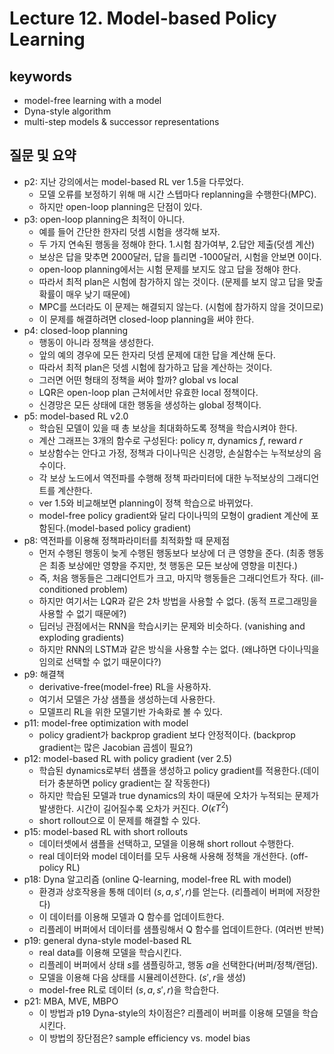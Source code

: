 # Lecture 12. Model-based Policy Learning

## keywords
- model-free learning with a model
- Dyna-style algorithm
- multi-step models & successor representations

## 질문 및 요약
- p2: 지난 강의에서는 model-based RL ver 1.5을 다루었다.
  - 모델 오류를 보정하기 위해 매 시간 스텝마다 replanning을 수행한다(MPC).
  - 하지만 open-loop planning은 단점이 있다.
- p3: open-loop planning은 최적이 아니다.
  - 예를 들어 간단한 한자리 덧셈 시험을 생각해 보자.
  - 두 가지 연속된 행동을 정해야 한다. 1.시험 참가여부, 2.답안 제출(덧셈 계산)
  - 보상은 답을 맞추면 2000달러, 답을 틀리면 -1000달러, 시험을 안보면 0이다.
  - open-loop planning에서는 시험 문제를 보지도 않고 답을 정해야 한다.
  - 따라서 최적 plan은 시험에 참가하지 않는 것이다. (문제를 보지 않고 답을 맞출 확률이 매우 낮기 때문에)
  - MPC를 쓰더라도 이 문제는 해결되지 않는다. (시험에 참가하지 않을 것이므로)
  - 이 문제를 해결하려면 closed-loop planning을 써야 한다.
- p4: closed-loop planning
  - 행동이 아니라 정책을 생성한다.
  - 앞의 예의 경우에 모든 한자리 덧셈 문제에 대한 답을 계산해 둔다.
  - 따라서 최적 plan은 덧셈 시험에 참가하고 답을 계산하는 것이다.
  - 그러면 어떤 형태의 정책을 써야 할까? global vs local
  - LQR은 open-loop plan 근처에서만 유효한 local 정책이다.
  - 신경망은 모든 상태에 대한 행동을 생성하는 global 정책이다.
- p5: model-based RL v2.0  
  - 학습된 모델이 있을 때 총 보상을 최대화하도록 정책을 학습시켜야 한다.
  - 계산 그래프는 3개의 함수로 구성된다: policy $\pi$, dynamics $f$, reward $r$
  - 보상함수는 안다고 가정, 정책과 다이나믹은 신경망, 손실함수는 누적보상의 음수이다.
  - 각 보상 노드에서 역전파를 수행해 정책 파라미터에 대한 누적보상의 그래디언트를 계산한다.
  - ver 1.5와 비교해보면 planning이 정책 학습으로 바뀌었다.
  - model-free policy gradient와 달리 다이나믹의 모형이 gradient 계산에 포함된다.(model-based policy gradient)
- p8: 역전파를 이용해 정책파라미터를 최적화할 때 문제점
  - 먼저 수행된 행동이 늦게 수행된 행동보다 보상에 더 큰 영향을 준다. (최종 행동은 최종 보상에만 영향을 주지만, 첫 행동은 모든 보상에 영향을 미친다.)
  - 즉, 처음 행동들은 그래디언트가 크고, 마지막 행동들은 그래디언트가 작다. (ill-conditioned problem)
  - 하지만 여기서는 LQR과 같은 2차 방법을 사용할 수 없다. (동적 프로그래밍을 사용할 수 없기 때문에?)
  - 딥러닝 관점에서는 RNN을 학습시키는 문제와 비슷하다. (vanishing and exploding gradients)
  - 하지만 RNN의 LSTM과 같은 방식을 사용할 수는 없다. (왜냐하면 다이나믹을 임의로 선택할 수 없기 때문이다?)
- p9: 해결책
  - derivative-free(model-free) RL을 사용하자.
  - 여기서 모델은 가상 샘플을 생성하는데 사용한다.
  - 모델프리 RL을 위한 모델기반 가속화로 볼 수 있다.
- p11: model-free optimization with model
  - policy gradient가 backprop gradient 보다 안정적이다. (backprop gradient는 많은 Jacobian 곱셈이 필요?)
- p12: model-based RL with policy gradient (ver 2.5)
  - 학습된 dynamics로부터 샘플을 생성하고 policy gradient를 적용한다.(데이터가 충분하면 policy gradient는 잘 작동한다)
  - 하지만 학습된 모델과 true dynamics의 차이 때문에 오차가 누적되는 문제가 발생한다. 시간이 길어질수록 오차가 커진다. $O(\epsilon T^2)$
  - short rollout으로 이 문제를 해결할 수 있다.
- p15: model-based RL with short rollouts
  - 데이터셋에서 샘플을 선택하고, 모델을 이용해 short rollout 수행한다.
  - real 데이터와 model 데이터를 모두 사용해 사용해 정책을 개선한다. (off-policy RL)
- p18: Dyna 알고리즘 (online Q-learning, model-free RL with model)
  - 환경과 상호작용을 통해 데이터 $(s,a,s',r$)를 얻는다. (리플레이 버퍼에 저장한다)
  - 이 데이터를 이용해 모델과 Q 함수를 업데이트한다.
  - 리플레이 버퍼에서 데이터를 샘플링해서 Q 함수를 업데이트한다. (여러번 반복)
- p19: general dyna-style model-based RL
  - real data를 이용해 모델을 학습시킨다.
  - 리플레이 버퍼에서 상태 $s$를 샘플링하고, 행동 $a$을 선택한다(버퍼/정책/랜덤).
  - 모델을 이용해 다음 상태를 시뮬레이션한다. ($s',r$을 생성)
  - model-free RL로 데이터 $(s,a,s',r)$을 학습한다.
- p21: MBA, MVE, MBPO
  - 이 방법과 p19 Dyna-style의 차이점은? 리플레이 버퍼를 이용해 모델을 학습시킨다.
  - 이 방법의 장단점은? sample efficiency vs. model bias
